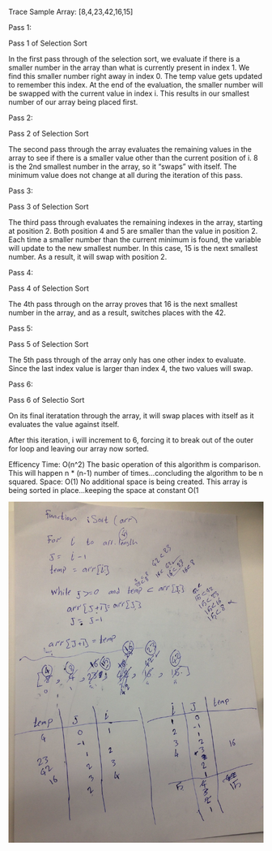 Trace
Sample Array: [8,4,23,42,16,15]

Pass 1:

Pass 1 of Selection Sort

In the first pass through of the selection sort, we evaluate if there is a smaller number in the array than what is currently present in index 1. We find this smaller number right away in index 0. The temp value gets updated to remember this index. At the end of the evaluation, the smaller number will be swapped with the current value in index i. This results in our smallest number of our array being placed first.

Pass 2:

Pass 2 of Selection Sort

The second pass through the array evaluates the remaining values in the array to see if there is a smaller value other than the current position of i. 8 is the 2nd smallest number in the array, so it “swaps” with itself. The minimum value does not change at all during the iteration of this pass.

Pass 3:

Pass 3 of Selection Sort

The third pass through evaluates the remaining indexes in the array, starting at position 2. Both position 4 and 5 are smaller than the value in position 2. Each time a smaller number than the current minimum is found, the variable will update to the new smallest number. In this case, 15 is the next smallest number. As a result, it will swap with position 2.

Pass 4:

Pass 4 of Selection Sort

The 4th pass through on the array proves that 16 is the next smallest number in the array, and as a result, switches places with the 42.

Pass 5:

Pass 5 of Selection Sort

The 5th pass through of the array only has one other index to evaluate. Since the last index value is larger than index 4, the two values will swap.

Pass 6:

Pass 6 of Selectio Sort

On its final iteratation through the array, it will swap places with itself as it evaluates the value against itself.

After this iteration, i will increment to 6, forcing it to break out of the outer for loop and leaving our array now sorted.

Efficency
Time: O(n^2)
The basic operation of this algorithm is comparison. This will happen n * (n-1) number of times…concluding the algorithm to be n squared.
Space: O(1)
No additional space is being created. This array is being sorted in place…keeping the space at constant O(1

![wb](./rr.jpg)